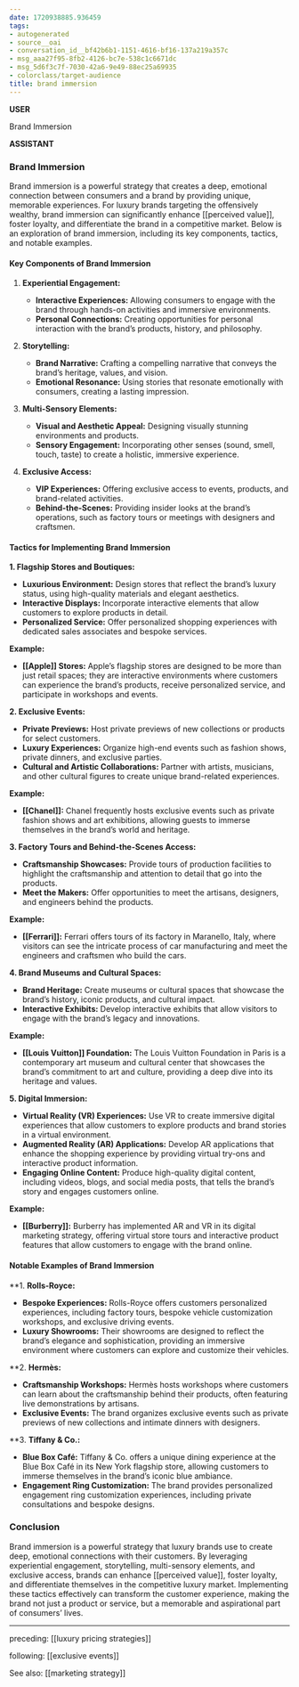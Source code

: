 ```yaml
---
date: 1720938885.936459
tags:
- autogenerated
- source__oai
- conversation_id__bf42b6b1-1151-4616-bf16-137a219a357c
- msg_aaa27f95-8fb2-4126-bc7e-538c1c6671dc
- msg_5d6f3c7f-7030-42a6-9e49-88ec25a69935
- colorclass/target-audience
title: brand immersion
---
```


**USER**

Brand Immersion


**ASSISTANT**

### Brand Immersion

Brand immersion is a powerful strategy that creates a deep, emotional connection between consumers and a brand by providing unique, memorable experiences. For luxury brands targeting the offensively wealthy, brand immersion can significantly enhance [[perceived value]], foster loyalty, and differentiate the brand in a competitive market. Below is an exploration of brand immersion, including its key components, tactics, and notable examples.

#### Key Components of Brand Immersion

1. **Experiential Engagement:**
   - **Interactive Experiences:** Allowing consumers to engage with the brand through hands-on activities and immersive environments.
   - **Personal Connections:** Creating opportunities for personal interaction with the brand’s products, history, and philosophy.

2. **Storytelling:**
   - **Brand Narrative:** Crafting a compelling narrative that conveys the brand’s heritage, values, and vision.
   - **Emotional Resonance:** Using stories that resonate emotionally with consumers, creating a lasting impression.

3. **Multi-Sensory Elements:**
   - **Visual and Aesthetic Appeal:** Designing visually stunning environments and products.
   - **Sensory Engagement:** Incorporating other senses (sound, smell, touch, taste) to create a holistic, immersive experience.

4. **Exclusive Access:**
   - **VIP Experiences:** Offering exclusive access to events, products, and brand-related activities.
   - **Behind-the-Scenes:** Providing insider looks at the brand’s operations, such as factory tours or meetings with designers and craftsmen.

#### Tactics for Implementing Brand Immersion

**1. Flagship Stores and Boutiques:**
   - **Luxurious Environment:** Design stores that reflect the brand’s luxury status, using high-quality materials and elegant aesthetics.
   - **Interactive Displays:** Incorporate interactive elements that allow customers to explore products in detail.
   - **Personalized Service:** Offer personalized shopping experiences with dedicated sales associates and bespoke services.

**Example:**
- **[[Apple]] Stores:** Apple’s flagship stores are designed to be more than just retail spaces; they are interactive environments where customers can experience the brand’s products, receive personalized service, and participate in workshops and events.

**2. Exclusive Events:**
   - **Private Previews:** Host private previews of new collections or products for select customers.
   - **Luxury Experiences:** Organize high-end events such as fashion shows, private dinners, and exclusive parties.
   - **Cultural and Artistic Collaborations:** Partner with artists, musicians, and other cultural figures to create unique brand-related experiences.

**Example:**
- **[[Chanel]]:** Chanel frequently hosts exclusive events such as private fashion shows and art exhibitions, allowing guests to immerse themselves in the brand’s world and heritage.

**3. Factory Tours and Behind-the-Scenes Access:**
   - **Craftsmanship Showcases:** Provide tours of production facilities to highlight the craftsmanship and attention to detail that go into the products.
   - **Meet the Makers:** Offer opportunities to meet the artisans, designers, and engineers behind the products.

**Example:**
- **[[Ferrari]]:** Ferrari offers tours of its factory in Maranello, Italy, where visitors can see the intricate process of car manufacturing and meet the engineers and craftsmen who build the cars.

**4. Brand Museums and Cultural Spaces:**
   - **Brand Heritage:** Create museums or cultural spaces that showcase the brand’s history, iconic products, and cultural impact.
   - **Interactive Exhibits:** Develop interactive exhibits that allow visitors to engage with the brand’s legacy and innovations.

**Example:**
- **[[Louis Vuitton]] Foundation:** The Louis Vuitton Foundation in Paris is a contemporary art museum and cultural center that showcases the brand’s commitment to art and culture, providing a deep dive into its heritage and values.

**5. Digital Immersion:**
   - **Virtual Reality (VR) Experiences:** Use VR to create immersive digital experiences that allow customers to explore products and brand stories in a virtual environment.
   - **Augmented Reality (AR) Applications:** Develop AR applications that enhance the shopping experience by providing virtual try-ons and interactive product information.
   - **Engaging Online Content:** Produce high-quality digital content, including videos, blogs, and social media posts, that tells the brand’s story and engages customers online.

**Example:**
- **[[Burberry]]:** Burberry has implemented AR and VR in its digital marketing strategy, offering virtual store tours and interactive product features that allow customers to engage with the brand online.

#### Notable Examples of Brand Immersion

**1. **Rolls-Royce:**
   - **Bespoke Experiences:** Rolls-Royce offers customers personalized experiences, including factory tours, bespoke vehicle customization workshops, and exclusive driving events.
   - **Luxury Showrooms:** Their showrooms are designed to reflect the brand’s elegance and sophistication, providing an immersive environment where customers can explore and customize their vehicles.

**2. **Hermès:**
   - **Craftsmanship Workshops:** Hermès hosts workshops where customers can learn about the craftsmanship behind their products, often featuring live demonstrations by artisans.
   - **Exclusive Events:** The brand organizes exclusive events such as private previews of new collections and intimate dinners with designers.

**3. **Tiffany & Co.:**
   - **Blue Box Café:** Tiffany & Co. offers a unique dining experience at the Blue Box Café in its New York flagship store, allowing customers to immerse themselves in the brand’s iconic blue ambiance.
   - **Engagement Ring Customization:** The brand provides personalized engagement ring customization experiences, including private consultations and bespoke designs.

### Conclusion

Brand immersion is a powerful strategy that luxury brands use to create deep, emotional connections with their customers. By leveraging experiential engagement, storytelling, multi-sensory elements, and exclusive access, brands can enhance [[perceived value]], foster loyalty, and differentiate themselves in the competitive luxury market. Implementing these tactics effectively can transform the customer experience, making the brand not just a product or service, but a memorable and aspirational part of consumers’ lives.


---

preceding: [[luxury pricing strategies]]  


following: [[exclusive events]]

See also: [[marketing strategy]]